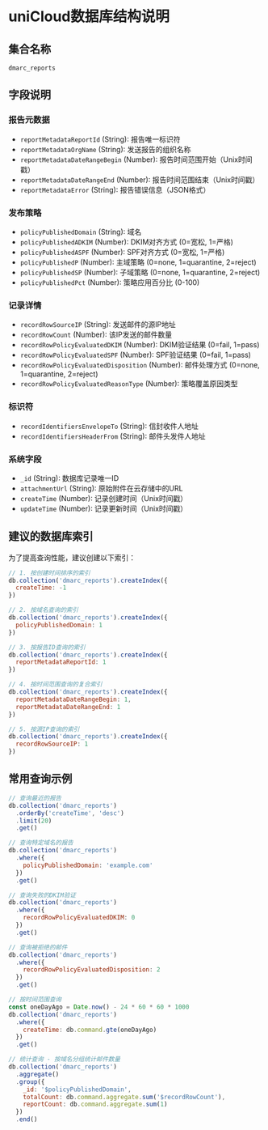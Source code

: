 # uniCloud数据库结构说明

## 集合名称
`dmarc_reports`

## 字段说明

### 报告元数据
- `reportMetadataReportId` (String): 报告唯一标识符
- `reportMetadataOrgName` (String): 发送报告的组织名称
- `reportMetadataDateRangeBegin` (Number): 报告时间范围开始（Unix时间戳）
- `reportMetadataDateRangeEnd` (Number): 报告时间范围结束（Unix时间戳）
- `reportMetadataError` (String): 报告错误信息（JSON格式）

### 发布策略
- `policyPublishedDomain` (String): 域名
- `policyPublishedADKIM` (Number): DKIM对齐方式 (0=宽松, 1=严格)
- `policyPublishedASPF` (Number): SPF对齐方式 (0=宽松, 1=严格)
- `policyPublishedP` (Number): 主域策略 (0=none, 1=quarantine, 2=reject)
- `policyPublishedSP` (Number): 子域策略 (0=none, 1=quarantine, 2=reject)
- `policyPublishedPct` (Number): 策略应用百分比 (0-100)

### 记录详情
- `recordRowSourceIP` (String): 发送邮件的源IP地址
- `recordRowCount` (Number): 该IP发送的邮件数量
- `recordRowPolicyEvaluatedDKIM` (Number): DKIM验证结果 (0=fail, 1=pass)
- `recordRowPolicyEvaluatedSPF` (Number): SPF验证结果 (0=fail, 1=pass)
- `recordRowPolicyEvaluatedDisposition` (Number): 邮件处理方式 (0=none, 1=quarantine, 2=reject)
- `recordRowPolicyEvaluatedReasonType` (Number): 策略覆盖原因类型

### 标识符
- `recordIdentifiersEnvelopeTo` (String): 信封收件人地址
- `recordIdentifiersHeaderFrom` (String): 邮件头发件人地址

### 系统字段
- `_id` (String): 数据库记录唯一ID
- `attachmentUrl` (String): 原始附件在云存储中的URL
- `createTime` (Number): 记录创建时间（Unix时间戳）
- `updateTime` (Number): 记录更新时间（Unix时间戳）

## 建议的数据库索引

为了提高查询性能，建议创建以下索引：

```javascript
// 1. 按创建时间排序的索引
db.collection('dmarc_reports').createIndex({
  createTime: -1
})

// 2. 按域名查询的索引
db.collection('dmarc_reports').createIndex({
  policyPublishedDomain: 1
})

// 3. 按报告ID查询的索引
db.collection('dmarc_reports').createIndex({
  reportMetadataReportId: 1
})

// 4. 按时间范围查询的复合索引
db.collection('dmarc_reports').createIndex({
  reportMetadataDateRangeBegin: 1,
  reportMetadataDateRangeEnd: 1
})

// 5. 按源IP查询的索引
db.collection('dmarc_reports').createIndex({
  recordRowSourceIP: 1
})
```

## 常用查询示例

```javascript
// 查询最近的报告
db.collection('dmarc_reports')
  .orderBy('createTime', 'desc')
  .limit(20)
  .get()

// 查询特定域名的报告
db.collection('dmarc_reports')
  .where({
    policyPublishedDomain: 'example.com'
  })
  .get()

// 查询失败的DKIM验证
db.collection('dmarc_reports')
  .where({
    recordRowPolicyEvaluatedDKIM: 0
  })
  .get()

// 查询被拒绝的邮件
db.collection('dmarc_reports')
  .where({
    recordRowPolicyEvaluatedDisposition: 2
  })
  .get()

// 按时间范围查询
const oneDayAgo = Date.now() - 24 * 60 * 60 * 1000
db.collection('dmarc_reports')
  .where({
    createTime: db.command.gte(oneDayAgo)
  })
  .get()

// 统计查询 - 按域名分组统计邮件数量
db.collection('dmarc_reports')
  .aggregate()
  .group({
    _id: '$policyPublishedDomain',
    totalCount: db.command.aggregate.sum('$recordRowCount'),
    reportCount: db.command.aggregate.sum(1)
  })
  .end()
```